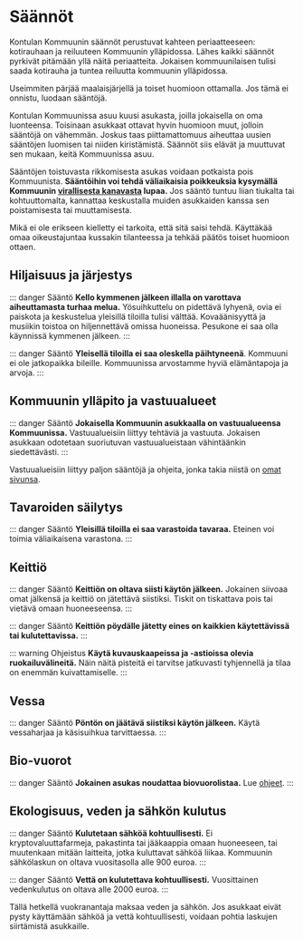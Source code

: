 # Säännöt

Kontulan Kommuunin säännöt perustuvat kahteen periaatteeseen: kotirauhaan ja reiluuteen Kommuunin ylläpidossa. Lähes kaikki säännöt pyrkivät pitämään yllä näitä periaatteita. Jokaisen kommuunilaisen tulisi saada kotirauha ja tuntea reiluutta kommuunin ylläpidossa.

Useimmiten pärjää maalaisjärjellä ja toiset huomioon ottamalla. Jos tämä ei onnistu, luodaan sääntöjä.

Kontulan Kommuunissa asuu kuusi asukasta, joilla jokaisella on oma luonteensa. Toisinaan asukkaat ottavat hyvin huomioon muut, jolloin sääntöjä on vähemmän. Joskus taas piittamattomuus aiheuttaa uusien sääntöjen luomisen tai niiden kiristämistä. Säännöt siis elävät ja muuttuvat sen mukaan, keitä Kommuunissa asuu.

Sääntöjen toistuvasta rikkomisesta asukas voidaan potkaista pois Kommuunista. **Sääntöihin voi tehdä väliaikaisia poikkeuksia kysymällä Kommuunin [virallisesta kanavasta](../saannot/viestinta.md) lupaa.** Jos sääntö tuntuu liian tiukalta tai kohtuuttomalta, kannattaa keskustalla muiden asukkaiden kanssa sen poistamisesta tai muuttamisesta.

Mikä ei ole erikseen kielletty ei tarkoita, että sitä saisi tehdä. Käyttäkää omaa oikeustajuntaa kussakin tilanteessa ja tehkää päätös toiset huomioon ottaen.

## Hiljaisuus ja järjestys

::: danger Sääntö
**Kello kymmenen jälkeen illalla on varottava aiheuttamasta turhaa melua.** Yösuihkuttelu on pidettävä lyhyenä, ovia ei paiskota ja keskustelua yleisillä tiloilla tulisi välttää. Kovaäänisyyttä ja musiikin toistoa on hiljennettävä omissa huoneissa. Pesukone ei saa olla käynnissä kymmenen jälkeen.
:::

::: danger Sääntö
**Yleisellä tiloilla ei saa oleskella päihtyneenä**. Kommuuni ei ole jatkopaikka bileille. Kommuunissa arvostamme hyviä elämäntapoja ja arvoja.
:::

## Kommuunin ylläpito ja vastuualueet

::: danger Sääntö
**Jokaisella Kommuunin asukkaalla on vastuualueensa Kommuunissa.** Vastuualueisiin liittyy tehtäviä ja vastuuta. Jokaisen asukkaan odotetaan suoriutuvan vastuualueistaan vähintäänkin siedettävästi.
:::

Vastuualueisiin liittyy paljon sääntöjä ja ohjeita, jonka takia niistä on [omat sivunsa](vastuualueet.md).

## Tavaroiden säilytys

::: danger Sääntö
**Yleisillä tiloilla ei saa varastoida tavaraa.** Eteinen voi toimia väliaikaisena varastona.
:::

## Keittiö

::: danger Sääntö
**Keittiön on oltava siisti käytön jälkeen.** Jokainen siivoaa omat jälkensä ja keittiö on jätettävä siistiksi. Tiskit on tiskattava pois tai vietävä omaan huoneeseensa.
:::

::: danger Sääntö
**Keittiön pöydälle jätetty eines on kaikkien käytettävissä tai kulutettavissa.** 
:::

::: warning Ohjeistus
**Käytä kuvauskaapeissa ja -astioissa olevia ruokailuvälineitä.** Näin näitä pisteitä ei tarvitse jatkuvasti tyhjennellä ja tilaa on enemmän kuivattamiselle.
:::

## Vessa

::: danger Sääntö
**Pöntön on jäätävä siistiksi käytön jälkeen.** Käytä vessaharjaa ja käsisuihkua tarvittaessa.
:::

## Bio-vuorot

::: danger Sääntö
**Jokainen asukas noudattaa biovuorolistaa.** Lue [ohjeet](../ohjeet/README.md#bio).
:::

## Ekologisuus, veden ja sähkön kulutus

::: danger Sääntö
**Kulutetaan sähköä kohtuullisesti.** Ei kryptovaluuttafarmeja, pakastinta tai jääkaappia omaan huoneeseen, tai muutenkaan mitään laitteita, jotka kuluttavat sähköä liikaa. Kommuunin sähkölaskun on oltava vuositasolla alle 900 euroa.
:::

::: danger Sääntö
**Vettä on kulutettava kohtuullisesti.** Vuosittainen vedenkulutus on oltava alle 2000 euroa.
:::

Tällä hetkellä vuokranantaja maksaa veden ja sähkön. Jos asukkaat eivät pysty käyttämään sähköä ja vettä kohtuullisesti, voidaan pohtia laskujen siirtämistä asukkaille.

